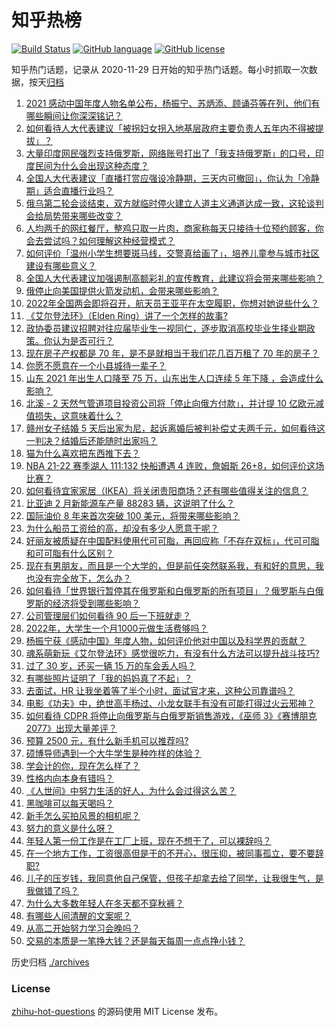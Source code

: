 # 知乎热榜
[![Build Status](https://github.com/ToWeLong/zhihu-hot-questions/workflows/CI/badge.svg)](https://github.com/ToWeLong/zhihu-hot-questions/actions)
[![GitHub language](https://img.shields.io/badge/language-golang-orange.svg)](https://golang.org/)
[![GitHub license](https://img.shields.io/github/license/ToWeLong/zhihu-hot-questions)](https://github.com/ToWeLong/zhihu-hot-questions/blob/main/LICENSE)

知乎热门话题，记录从 2020-11-29 日开始的知乎热门话题。每小时抓取一次数据，按天[归档](./archives)

<!-- BEGIN -->

1. [2021 感动中国年度人物名单公布，杨振宁、苏炳添、顾诵芬等在列，他们有哪些瞬间让你深深铭记？](https://www.zhihu.com/question/519854338)
1. [如何看待人大代表建议「被拐妇女拐入地基层政府主要负责人五年内不得被提拔」？](https://www.zhihu.com/question/519814571)
1. [大量印度网民强烈支持俄罗斯，网络账号打出了「我支持俄罗斯」的口号，印度民间为什么会出现这种态度？](https://www.zhihu.com/question/519737512)
1. [全国人大代表建议「直播打赏应强设冷静期，三天内可撤回」，你认为「冷静期」适合直播行业吗？](https://www.zhihu.com/question/519835536)
1. [俄乌第二轮会谈结束，双方就临时停火建立人道主义通道达成一致，这轮谈判会给局势带来哪些改变？](https://www.zhihu.com/question/519922730)
1. [人均两千的网红餐厅，整鸡只取一片肉，商家称每天只接待十位预约顾客，你会去尝试吗？如何理解这种经营模式？](https://www.zhihu.com/question/519944117)
1. [如何评价「温州小学生想要斑马线，交警真给画了」，培养儿童参与城市社区建设有哪些意义？](https://www.zhihu.com/question/519360858)
1. [全国人大代表建议加强遏制高额彩礼的宣传教育，此建议将会带来哪些影响？](https://www.zhihu.com/question/519933104)
1. [俄停止向美国提供火箭发动机，会带来哪些影响？](https://www.zhihu.com/question/519838841)
1. [2022年全国两会即将召开，航天员王亚平在太空履职，你想对她说些什么？](https://www.zhihu.com/question/519755710)
1. [《艾尔登法环》（Elden Ring）讲了一个怎样的故事?](https://www.zhihu.com/question/517963071)
1. [政协委员建议招聘对往应届毕业生一视同仁，逐步取消高校毕业生择业期政策。你认为是否可行？](https://www.zhihu.com/question/519759393)
1. [现在房子产权都是 70 年，是不是就相当于我们花几百万租了 70 年的房子？](https://www.zhihu.com/question/292725148)
1. [你愿不愿意在一个小县城待一辈子？](https://www.zhihu.com/question/417662243)
1. [山东 2021 年出生人口降至 75 万，山东出生人口连续 5 年下降 ，会造成什么影响？](https://www.zhihu.com/question/519552993)
1. [北溪 - 2 天然气管道项目投资公司将「停止向俄方付款」，并计提 10 亿欧元减值损失，这意味着什么？](https://www.zhihu.com/question/519773721)
1. [赣州女子结婚 5 天后出家为尼，起诉离婚后被判补偿丈夫两千元，如何看待这一判决？结婚后还能随时出家吗？](https://www.zhihu.com/question/519757155)
1. [猫为什么喜欢把东西推下去？](https://www.zhihu.com/question/31071396)
1. [NBA 21-22 赛季湖人 111:132 快船遭遇 4 连败，詹姆斯 26+8，如何评价这场比赛？](https://www.zhihu.com/question/519951955)
1. [如何看待宜家家居（IKEA）将关闭贵阳商场？还有哪些值得关注的信息？](https://www.zhihu.com/question/519382912)
1. [比亚迪 2 月新能源车产量 88283 辆，这说明了什么？](https://www.zhihu.com/question/519832442)
1. [国际油价 8 年来首次突破 100 美元，将带来哪些影响？](https://www.zhihu.com/question/517118644)
1. [为什么船员工资给的高，却没有多少人愿意干呢？](https://www.zhihu.com/question/511439988)
1. [好丽友被质疑在中国配料使用代可可脂，再回应称「不存在双标」，代可可脂和可可脂有什么区别？](https://www.zhihu.com/question/519541603)
1. [现在有男朋友，而且是一个大学的，但是前任突然联系我，有和好的意思，我也没有完全放下，怎么办？](https://www.zhihu.com/question/519788822)
1. [如何看待「世界银行暂停其在俄罗斯和白俄罗斯的所有项目」？俄罗斯与白俄罗斯的经济将受到哪些影响？](https://www.zhihu.com/question/519761100)
1. [公司管理层们如何看待 90 后一下班就走？](https://www.zhihu.com/question/510185391)
1. [2022年，大学生一个月1000元做生活费够吗？](https://www.zhihu.com/question/518094174)
1. [杨振宁获《感动中国》年度人物，如何评价他对中国以及科学界的贡献？](https://www.zhihu.com/question/519896455)
1. [魂系萌新玩《艾尔登法环》感觉很吃力，有没有什么方法可以提升战斗技巧?](https://www.zhihu.com/question/519141601)
1. [过了 30 岁，还买一辆 15 万的车会丢人吗？](https://www.zhihu.com/question/518005929)
1. [有哪些照片证明了「我的妈妈真了不起」？](https://www.zhihu.com/question/519800554)
1. [去面试，HR 让我坐着等了半个小时，面试官才来，这种公司靠谱吗？](https://www.zhihu.com/question/518238469)
1. [电影《功夫》中，绝世高手杨过、小龙女联手有没有可能打得过火云邪神？](https://www.zhihu.com/question/518072429)
1. [如何看待 CDPR 将停止向俄罗斯与白俄罗斯销售游戏，《巫师 3》《赛博朋克 2077》出现大量差评？](https://www.zhihu.com/question/519908309)
1. [预算 2500 元，有什么新手机可以推荐吗?](https://www.zhihu.com/question/518955501)
1. [硕博导师遇到一个大牛学生是种咋样的体验？](https://www.zhihu.com/question/58900113)
1. [学会计的你，现在怎么样了？](https://www.zhihu.com/question/319108688)
1. [性格内向本身有错吗？](https://www.zhihu.com/question/519661622)
1. [《人世间》中努力生活的好人，为什么会过得这么苦？](https://www.zhihu.com/question/518699638)
1. [黑咖啡可以每天喝吗？](https://www.zhihu.com/question/513650595)
1. [新手怎么买拍风景的相机呢？](https://www.zhihu.com/question/512982142)
1. [努力的意义是什么呀？](https://www.zhihu.com/question/518625508)
1. [年轻人第一份工作是在工厂上班，现在不想干了，可以裸辞吗？](https://www.zhihu.com/question/514361665)
1. [在一个地方工作，工资很高但是干的不开心，很压抑，被同事孤立，要不要辞职?](https://www.zhihu.com/question/519376809)
1. [儿子的压岁钱，我同意他自己保管，但孩子却拿去给了同学，让我很生气，是我做错了吗？](https://www.zhihu.com/question/519878469)
1. [为什么大多数年轻人在冬天都不穿秋裤？](https://www.zhihu.com/question/517753300)
1. [有哪些人间清醒的文案呢？](https://www.zhihu.com/question/505353319)
1. [从高二开始努力学习会晚吗？](https://www.zhihu.com/question/517940620)
1. [交易的本质是一笔挣大钱？还是每天每周一点点挣小钱？](https://www.zhihu.com/question/510143858)

<!-- END -->

历史归档 [./archives](./archives)


### License
[zhihu-hot-questions](https://github.com/towelong/zhihu-hot-questions) 的源码使用 MIT License 发布。